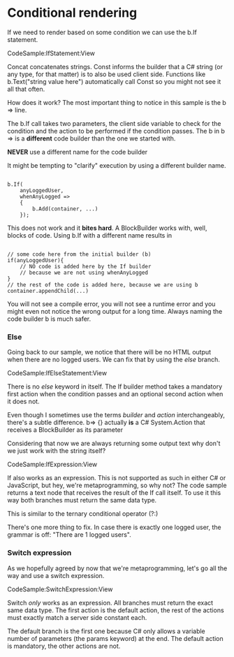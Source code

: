 # Conditional rendering  




If we need to render based on some condition we can use the <span class="inline-code">b.If</span> statement.

CodeSample:IfStatement:View

<div class="block-note"><span class="inline-code">Concat</span> concatenates strings. <span class="inline-code">Const</span> informs the builder
that a C# string (or any type, for that matter) is to also be used client side. Functions like <span class="inline-code">b.Text("string value here")</span>
automatically call <span class="inline-code">Const</span> so you might not see it all that often.
</div>

How does it work? The most important thing to notice in this sample is the <span class="inline-code">b => </span>  line. 

The <span class="inline-code">b.If</span> call takes two parameters, the client side variable to check for the condition and the action to be performed 
if the condition passes. The <span class="inline-code">b</span> in <span class="inline-code">b => </span> is a **different** code builder than the one we started
with.



<div class="warning-note"><strong>NEVER</strong> use a different name for the code builder</div>

It might be tempting to "clarify" execution by using a different builder name.

<pre><code class="language-csharp">
b.If(
    anyLoggedUser,
    whenAnyLogged =>
    {
        b.Add(container, ...)
    });
</code></pre>

This does not work and it **bites hard**. A <span class="inline-code">BlockBuilder</span> works with, well, blocks of code. 
Using <span class="inline-code">b.If</span> with a different name results in

<pre><code class="language-js">
// some code here from the initial builder (b)
if(anyLoggedUser){
    // NO code is added here by the If builder 
    // because we are not using whenAnyLogged
}
// the rest of the code is added here, because we are using b
container.appendChild(...)
</code></pre>

You will not see a compile error, you will not see a runtime error and you might even not notice the wrong output for a long time. 
Always naming the code builder <span class="inline-code">b</span> is much safer.
    
### Else

Going back to our sample, we notice that there will be no HTML output when there are no logged users. We can fix that by using the *else* branch.

CodeSample:IfElseStatement:View

There is no *else* keyword in itself. The <span class="inline-code">If</span> builder method takes a mandatory first action when the condition passes
and an optional second action when it does not.

<div class="block-note">Even though I sometimes use the terms <i>builder</i> and <i>action</i> interchangeably, there's a subtle difference. 
<span class="inline-code">b=> {}</span> actually <strong>is</strong> a C# <span class="inline-code">System.Action</span> that receives a <span class="inline-code">BlockBuilder</span> as its parameter</div>
  

Considering that now we are always returning some output text why don't we just work with the string itself?

CodeSample:IfExpression:View

<span class="inline-code">If</span> also works as an expression. This is not supported as such in either C# or JavaScript, but hey, we're metaprogramming, so why not?
The code sample returns a text node that receives the result of the <span class="inline-code">If</span> call itself. 
To use it this way both branches must return the same data type.

<div class="block-note">This is similar to the ternary conditional operator (?:) </div>

There's one more thing to fix. In case there is exactly one logged user, the grammar is off: "There are 1 logged users".

### Switch expression

As we hopefully agreed by now that we're metaprogramming, let's go all the way and use a switch expression.

CodeSample:SwitchExpression:View

Switch *only* works as an expression. All branches must return the exact same data type. The first action is the default action, the rest of the actions must exactly match a server side constant each.

<div class="block-note">
The default branch is the first one because C# only allows a variable number of parameters (the <span class="inline-code">params</span> keyword) at the end. 
The default action is mandatory, the other actions are not.</div>